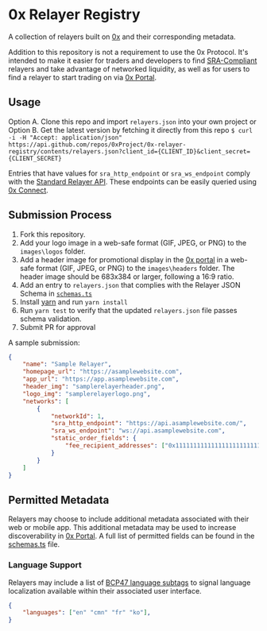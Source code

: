 # 0x Relayer Registry

A collection of relayers built on [0x](https://0xproject.com/) and their corresponding metadata.

Addition to this repository is not a requirement to use the 0x Protocol. It's intended to make it easier for traders and developers to find [SRA-Compliant](https://github.com/0xProject/standard-relayer-api/blob/master/README.md) relayers and take advantage of networked liquidity, as well as for users to find a relayer to start trading on via [0x Portal](https://0xproject.com/portal).

## Usage

Option A. Clone this repo and import `relayers.json` into your own project or  
Option B. Get the latest version by fetching it directly from this repo
`$ curl -i -H "Accept: application/json" https://api.github.com/repos/0xProject/0x-relayer-registry/contents/relayers.json?client_id={CLIENT_ID}&client_secret={CLIENT_SECRET}`

Entries that have values for `sra_http_endpoint` or `sra_ws_endpoint` comply with the [Standard Relayer API](https://github.com/0xProject/standard-relayer-api/blob/master/README.md). These endpoints can be easily queried using [0x Connect](https://github.com/0xProject/0x-monorepo/tree/development/packages/connect).

## Submission Process

1.  Fork this repository.
2.  Add your logo image in a web-safe format (GIF, JPEG, or PNG) to the `images\logos` folder.
3.  Add a header image for promotional display in the [0x portal](https://0xproject.com/portal) in a web-safe format (GIF, JPEG, or PNG) to the `images\headers` folder. The header image should be 683x384 or larger, following a 16:9 ratio.
4.  Add an entry to `relayers.json` that complies with the Relayer JSON Schema in [`schemas.ts`](./schemas.ts)
5.  Install [yarn](https://yarnpkg.com) and run `yarn install`
6.  Run `yarn test` to verify that the updated `relayers.json` file passes schema validation.
7.  Submit PR for approval

A sample submission:

```json
{
    "name": "Sample Relayer",
    "homepage_url": "https://asamplewebsite.com",
    "app_url": "https://app.asamplewebsite.com",
    "header_img": "samplerelayerheader.png",
    "logo_img": "samplerelayerlogo.png",
    "networks": [
        {
            "networkId": 1,
            "sra_http_endpoint": "https://api.asamplewebsite.com/",
            "sra_ws_endpoint": "ws://api.asamplewebsite.com",
            "static_order_fields": {
                "fee_recipient_addresses": ["0x1111111111111111111111111111111111111111"]
            }
        }
    ]
}
```

## Permitted Metadata

Relayers may choose to include additional metadata associated with their web or mobile app. This additional metadata may be used to increase discoverability in [0x Portal](https://0xproject.com/portal). A full list of permitted fields can be found in the [schemas.ts](./schemas.ts) file.

### Language Support

Relayers may include a list of [BCP47 language subtags](http://www.iana.org/assignments/language-subtag-registry/language-subtag-registry) to signal language localization available within their associated user interface.

```json
{
    "languages": ["en" "cmn" "fr" "ko"],
}
```
